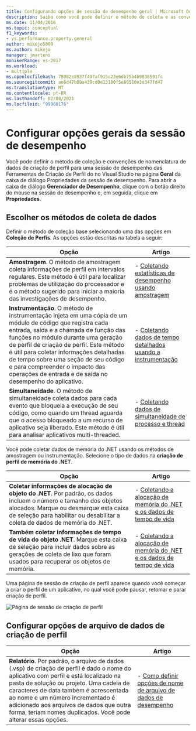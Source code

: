 ```yaml
---
title: Configurando opções de sessão de desempenho geral | Microsoft Docs
description: Saiba como você pode definir o método de coleta e as convenções de nomenclatura de dados de criação de perfil para uma sessão de desempenho Ferramentas de Criação de Perfil.
ms.date: 11/04/2016
ms.topic: conceptual
f1_keywords:
- vs.performance.property.general
author: mikejo5000
ms.author: mikejo
manager: jmartens
monikerRange: vs-2017
ms.workload:
- multiple
ms.openlocfilehash: 78082e8937f497af915c23e6db75b4b9836591fc
ms.sourcegitcommit: ae6d47b09a439cd0e13180f5e89510e3e347fd47
ms.translationtype: MT
ms.contentlocale: pt-BR
ms.lasthandoff: 02/08/2021
ms.locfileid: "99960176"
---
```

# <a name="set-general-performance-session-options"></a>Configurar opções gerais da sessão de desempenho

Você pode definir o método de coleção e convenções de nomenclatura de dados de criação de perfil para uma sessão de desempenho das Ferramentas de Criação de Perfil do no Visual Studio na página **Geral** da caixa de diálogo Propriedades da sessão de desempenho. Para abrir a caixa de diálogo **Gerenciador de Desempenho**, clique com o botão direito do mouse na sessão de desempenho e, em seguida, clique em **Propriedades**.

## <a name="choosing-data-collection-methods"></a>Escolher os métodos de coleta de dados

Definir o método de coleção base selecionando uma das opções em **Coleção de Perfis**. As opções estão descritas na tabela a seguir:

|Opção|Artigo|
|-|-|
|**Amostragem**. O método de amostragem coleta informações de perfil em intervalos regulares. Este método é útil para localizar problemas de utilização do processador e é o método sugerido para iniciar a maioria das investigações de desempenho.|- [Coletando estatísticas de desempenho usando amostragem](../profiling/collecting-performance-statistics-by-using-sampling.md)|
|**Instrumentação**. O método de instrumentação injeta em uma cópia de um módulo de código que registra cada entrada, saída e a chamada de função das funções no módulo durante uma geração de perfil de criação de perfil. Este método é útil para coletar informações detalhadas de tempo sobre uma seção de seu código e para compreender o impacto das operações de entrada e de saída no desempenho do aplicativo.|- [Coletando dados de tempo detalhados usando a instrumentação](../profiling/collecting-detailed-timing-data-by-using-instrumentation.md)|
|**Simultaneidade**. O método de simultaneidade coleta dados para cada evento que bloqueia a execução de seu código, como quando um thread aguarda que o acesso bloqueado a um recurso de aplicativo seja liberado. Este método é útil para analisar aplicativos multi-threaded.|- [Coletando dados de simultaneidade de processo e thread](../profiling/collecting-thread-and-process-concurrency-data.md)|

 Você pode coletar dados de memória do .NET usando os métodos de amostragem ou instrumentação. Selecione o tipo de dados na **criação de perfil de memória do .NET**.

|Opção|Artigo|
|-|-|
|**Coletar informações de alocação de objeto do .NET**. Por padrão, os dados incluem o número e tamanho dos objetos alocados. Marque ou desmarque esta caixa de seleção para habilitar ou desabilitar a coleta de dados de memória do .NET. |- [Coletando a alocação de memória do .NET e os dados de tempo de vida](../profiling/collecting-dotnet-memory-allocation-and-lifetime-data.md)|
|**Também coletar informações de tempo de vida do objeto .NET**. Marque esta caixa de seleção para incluir dados sobre as gerações de coleta de lixo que foram usados para recuperar os objetos de memória.|- [Coletando a alocação de memória do .NET e os dados de tempo de vida](../profiling/collecting-dotnet-memory-allocation-and-lifetime-data.md) |

 Uma página de sessão de criação de perfil aparece quando você começar a criar o perfil de um aplicativo, no qual você pode pausar, retomar e parar criação de perfil.

 ![Página de sessão de criação de perfil](../profiling/media/prof_profilingsessionpage.png "PROF_ProfilingSessionPage")

## <a name="set-profiling-data-file-options"></a>Configurar opções de arquivo de dados de criação de perfil

|Opção|Artigo|
|-|-|
|**Relatório**. Por padrão, o arquivo de dados (.vsp) de criação de perfil é dado o nome do aplicativo com perfil e está localizado na pasta de solução ou projeto. Uma cadeia de caracteres de data também é acrescentada ao nome e um número incrementado é adicionado aos arquivos de dados que outra forma, teriam nomes duplicados. Você pode alterar essas opções.|- [Como definir opções de nome de arquivo de dados de desempenho](../profiling/how-to-set-performance-data-file-name-options.md)|
